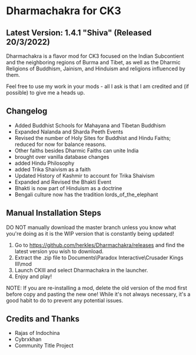 # Dharmachakra for CK3

## Latest Version: 1.4.1 "Shiva" (Released 20/3/2022)

Dharmachakra is a flavor mod for CK3 focused on the Indian Subcontient and the neighboring regions of Burma and Tibet, as well as the Dharmic Religions of Buddhism, Jainism, and Hinduism and religions influenced by them.

Feel free to use my work in your mods - all I ask is that I am credited and (if possible) to give me a heads up.

## Changelog

- Added Buddhist Schools for Mahayana and Tibetan Buddhism
- Expanded Nalanda and Sharda Peeth Events
- Revised the number of Holy Sites for Buddhist and Hindu Faiths; reduced for now for balance reasons.
- Other faiths besides Dharmic Faiths can unite India
- brought over vanilla database changes
- added Hindu Philosophy
- added Trika Shaivism as a faith
- Updated History of Kashmir to account for Trika Shaivism
- Expanded and Revised the Bhakti Event
- Bhakti is now part of Hinduism as a doctrine
- Bengali culture now has the tradition lords_of_the_elephant


## Manual Installation Steps

DO NOT manually download the master branch unless you know what you're doing as it is the WIP version that is constantly being updated!

1. Go to <https://github.com/herkles/Dharmachakra/releases> and find the latest version you wish to download.
2. Extract the .zip file to Documents\Paradox Interactive\Crusader Kings III\mod
3. Launch CKIII and select Dharmachakra in the launcher.
4. Enjoy and play!

NOTE: If you are re-installing a mod, delete the old version of the mod first before copy and pasting the new one! While it's not always necessary, it's a good habit to do to prevent any potential issues.

## Credits and Thanks

- Rajas of Indochina
- Cybrxkhan
- Community Title Project

